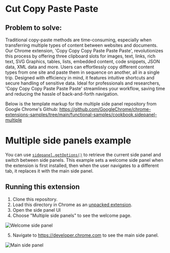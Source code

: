 # Cut Copy Paste Paste
## Problem to solve:
Traditional copy-paste methods are time-consuming, especially when transferring multiple types of content between websites and documents. Our Chrome extension, 'Copy Copy Copy Paste Paste Paste', revolutionizes this process by offering three clipboard slots for images, text, links, rich text, SVG Graphics, tables, lists, embedded content, code snippets, JSON data, XML data and more. Users can effortlessly copy different content types from one site and paste them in sequence on another, all in a single trip. Designed with efficiency in mind, it features intuitive shortcuts and secure handling of sensitive data. Ideal for professionals and researchers, 'Copy Copy Copy Paste Paste Paste' streamlines your workflow, saving time and reducing the hassle of back-and-forth navigation.

Below is the template markup for the multiple side panel repository from Google Chrome's Github: https://github.com/GoogleChrome/chrome-extensions-samples/tree/main/functional-samples/cookbook.sidepanel-multiple

# Multiple side panels example

You can use [`sidepanel.getOptions()`](https://developer.chrome.com/docs/extensions/reference/sidePanel/#method-getOptions) to retrieve the current side panel and switch between side panels. This example sets a welcome side panel when the extension is first installed, then when the user navigates to a different tab, it replaces it with the main side panel.

## Running this extension

1. Clone this repository.
2. Load this directory in Chrome as an [unpacked extension](https://developer.chrome.com/docs/extensions/mv3/getstarted/development-basics/#load-unpacked).
3. Open the side panel UI
4. Choose "Multiple side panels" to see the welcome page.

<img src="https://wd.imgix.net/image/BhuKGJaIeLNPW9ehns59NfwqKxF2/dhSqpr4hqDX0EFy8NlzE.png?auto=format&w=600" alt="Welcome side panel">

5. Navigate to https://developer.chrome.com to see the main side panel.

<img src="https://wd.imgix.net/image/BhuKGJaIeLNPW9ehns59NfwqKxF2/vtTL1BW8HLukz7jlrqZb.png?auto=format&w=600" alt="Main side panel">
